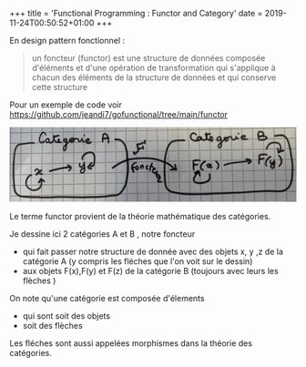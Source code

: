 +++
title = 'Functional Programming : Functor and Category' 
date = 2019-11-24T00:50:52+01:00
+++

En design pattern fonctionnel : 

>un foncteur (functor) est une structure de données composée d'éléments et d'une opération de transformation 
>qui s'applique à chacun des éléments de la structure de données et qui conserve cette structure

Pour un exemple de code voir https://github.com/jeandi7/gofunctional/tree/main/functor

![image info](./images/category.png)

Le terme functor provient de la théorie mathématique des catégories.

Je dessine ici 2 catégories A et B , notre foncteur 
- qui  fait passer notre structure de donnée avec des objets x, y ,z de la catégorie A  (y compris les fléches que l'on voit sur le dessin)  
- aux objets F(x),F(y) et F(z) de la catégorie B (toujours avec leurs les flèches )

On note qu'une catégorie est composée d'élements 
- qui sont soit des objets 
- soit des flèches

Les fléches sont aussi appelées morphismes dans la théorie des catégories.

